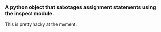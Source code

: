 ### A python object that sabotages assignment statements using the inspect module.

This is pretty hacky at the moment.